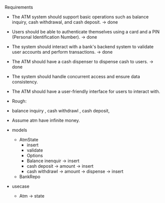 Requirements
- The ATM system should support basic operations such as balance inquiry, cash withdrawal, and cash deposit. -> done
- Users should be able to authenticate themselves using a card and a PIN (Personal Identification Number). -> done
- The system should interact with a bank's backend system to validate user accounts and perform transactions. -> done
- The ATM should have a cash dispenser to dispense cash to users. -> done
- The system should handle concurrent access and ensure data consistency. 
- The ATM should have a user-friendly interface for users to interact with.



- Rough:
- balance inquiry , cash withdrawl , cash deposit,
- Assume atm have infinite money. 


- models
  - AtmState
    - insert
    - validate
    - Options
    - Balance inenquir -> insert
    - cash deposit -> amount -> insert
    - cash withdrawl -> amount -> dispense -> insert
  - BankRepo 

- usecase
  - Atm -> state